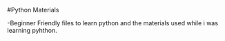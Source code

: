 #Python Materials 

-Beginner Friendly files to learn python and the materials used while i was learning pyhthon.
